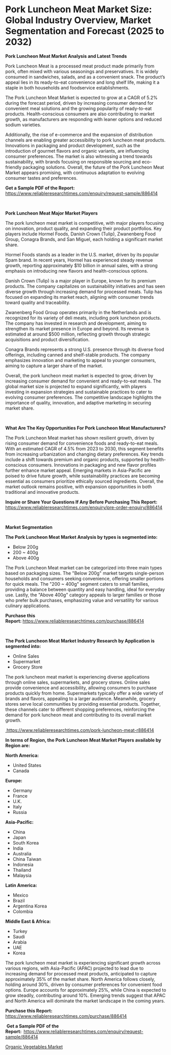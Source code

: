 <p><h1>Pork Luncheon Meat Market Size: Global Industry Overview, Market Segmentation and Forecast (2025 to 2032)</h1></p><p><strong>Pork Luncheon Meat Market Analysis and Latest Trends</strong></p>
<p><p>Pork Luncheon Meat is a processed meat product made primarily from pork, often mixed with various seasonings and preservatives. It is widely consumed in sandwiches, salads, and as a convenient snack. The product’s appeal lies in its ready-to-eat convenience and long shelf life, making it a staple in both households and foodservice establishments.</p><p>The Pork Luncheon Meat Market is expected to grow at a CAGR of 5.2% during the forecast period, driven by increasing consumer demand for convenient meal solutions and the growing popularity of ready-to-eat products. Health-conscious consumers are also contributing to market growth, as manufacturers are responding with leaner options and reduced sodium varieties. </p><p>Additionally, the rise of e-commerce and the expansion of distribution channels are enabling greater accessibility to pork luncheon meat products. Innovations in packaging and product development, such as the introduction of gourmet flavors and organic variants, are influencing consumer preferences. The market is also witnessing a trend towards sustainability, with brands focusing on responsible sourcing and eco-friendly packaging solutions. Overall, the future of the Pork Luncheon Meat Market appears promising, with continuous adaptation to evolving consumer tastes and preferences.</p></p>
<p><strong>Get a Sample PDF of the Report:&nbsp;</strong> <a href="https://www.reliableresearchtimes.com/enquiry/request-sample/886414?utm_campaign=3216&utm_medium=2&utm_source=Github&utm_content=ia&utm_term=07042025&utm_id=pork-luncheon-meat">https://www.reliableresearchtimes.com/enquiry/request-sample/886414</a></p>
<p>&nbsp;</p>
<p><strong>Pork Luncheon Meat Major Market Players</strong></p>
<p><p>The pork luncheon meat market is competitive, with major players focusing on innovation, product quality, and expanding their product portfolios. Key players include Hormel Foods, Danish Crown (Tulip), Zwanenberg Food Group, Conagra Brands, and San Miguel, each holding a significant market share.</p><p>Hormel Foods stands as a leader in the U.S. market, driven by its popular Spam brand. In recent years, Hormel has experienced steady revenue growth, reporting approximately $10 billion in annual sales, with a strong emphasis on introducing new flavors and health-conscious options.</p><p>Danish Crown (Tulip) is a major player in Europe, known for its premium products. The company capitalizes on sustainability initiatives and has seen diverse growth through increasing demand for processed meats. Tulip has focused on expanding its market reach, aligning with consumer trends toward quality and traceability.</p><p>Zwanenberg Food Group operates primarily in the Netherlands and is recognized for its variety of deli meats, including pork luncheon products. The company has invested in research and development, aiming to strengthen its market presence in Europe and beyond. Its revenue is estimated at around $500 million, reflecting growth through strategic acquisitions and product diversification.</p><p>Conagra Brands represents a strong U.S. presence through its diverse food offerings, including canned and shelf-stable products. The company emphasizes innovation and marketing to appeal to younger consumers, aiming to capture a larger share of the market.</p><p>Overall, the pork luncheon meat market is expected to grow, driven by increasing consumer demand for convenient and ready-to-eat meals. The global market size is projected to expand significantly, with players investing in expansion strategies and sustainable practices to cater to evolving consumer preferences. The competitive landscape highlights the importance of quality, innovation, and adaptive marketing in securing market share.</p></p>
<p>&nbsp;</p>
<p><strong>What Are The Key Opportunities For Pork Luncheon Meat Manufacturers?</strong></p>
<p><p>The Pork Luncheon Meat market has shown resilient growth, driven by rising consumer demand for convenience foods and ready-to-eat meals. With an estimated CAGR of 4.5% from 2023 to 2030, this segment benefits from increasing urbanization and changing dietary preferences. Key trends include a shift towards premium and organic products, supported by health-conscious consumers. Innovations in packaging and new flavor profiles further enhance market appeal. Emerging markets in Asia-Pacific are poised to drive future growth, while sustainability practices are becoming essential as consumers prioritize ethically sourced ingredients. Overall, the market outlook remains positive, with expansion opportunities in both traditional and innovative products.</p></p>
<p><strong>Inquire or Share Your Questions If Any Before Purchasing This Report:</strong> <a href="https://www.reliableresearchtimes.com/enquiry/pre-order-enquiry/886414?utm_campaign=3216&utm_medium=2&utm_source=Github&utm_content=ia&utm_term=07042025&utm_id=pork-luncheon-meat">https://www.reliableresearchtimes.com/enquiry/pre-order-enquiry/886414</a></p>
<p>&nbsp;</p>
<p><strong>Market Segmentation</strong></p>
<p><strong>The Pork Luncheon Meat Market Analysis by types is segmented into:</strong></p>
<p><ul><li>Below 200g</li><li>200 ~ 400g</li><li>Above 400g</li></ul></p>
<p><p>The Pork Luncheon Meat market can be categorized into three main types based on packaging sizes. The "Below 200g" market targets single-person households and consumers seeking convenience, offering smaller portions for quick meals. The "200 ~ 400g" segment caters to small families, providing a balance between quantity and easy handling, ideal for everyday use. Lastly, the "Above 400g" category appeals to larger families or those who prefer bulk purchases, emphasizing value and versatility for various culinary applications.</p></p>
<p><strong>Purchase this Report:&nbsp;</strong><a href="https://www.reliableresearchtimes.com/purchase/886414?utm_campaign=3216&utm_medium=2&utm_source=Github&utm_content=ia&utm_term=07042025&utm_id=pork-luncheon-meat">https://www.reliableresearchtimes.com/purchase/886414</a></p>
<p>&nbsp;</p>
<p><strong>The Pork Luncheon Meat Market Industry Research by Application is segmented into:</strong></p>
<p><ul><li>Online Sales</li><li>Supermarket</li><li>Grocery Store</li></ul></p>
<p><p>The pork luncheon meat market is experiencing diverse applications through online sales, supermarkets, and grocery stores. Online sales provide convenience and accessibility, allowing consumers to purchase products quickly from home. Supermarkets typically offer a wide variety of brands and flavors, appealing to a larger audience. Meanwhile, grocery stores serve local communities by providing essential products. Together, these channels cater to different shopping preferences, reinforcing the demand for pork luncheon meat and contributing to its overall market growth.</p></p>
<p><a href="https://www.reliableresearchtimes.com/pork-luncheon-meat-r886414?utm_campaign=3216&utm_medium=2&utm_source=Github&utm_content=ia&utm_term=07042025&utm_id=pork-luncheon-meat">&nbsp;https://www.reliableresearchtimes.com/pork-luncheon-meat-r886414</a></p>
<p><strong>In terms of Region, the Pork Luncheon Meat Market Players available by Region are:</strong></p>
<p>
    <p> <strong> North America: </strong>
        <ul>
            <li>United States</li>
            <li>Canada</li>
        </ul>
        </p> 
    <p> <strong> Europe: </strong>
        <ul>
            <li>Germany</li>
            <li>France</li>
            <li>U.K.</li>
            <li>Italy</li>
            <li>Russia</li>
        </ul>
        </p> 
    <p> <strong> Asia-Pacific: </strong>
        <ul>
            <li>China</li>
            <li>Japan</li>
            <li>South Korea</li>
            <li>India</li>
            <li>Australia</li>
            <li>China Taiwan</li>
            <li>Indonesia</li>
            <li>Thailand</li>
            <li>Malaysia</li>
        </ul>
        </p> 
    <p> <strong> Latin America: </strong>
        <ul>
            <li>Mexico</li>
            <li>Brazil</li>
            <li>Argentina Korea</li>
            <li>Colombia</li>
        </ul>
        </p> 
    <p> <strong> Middle East & Africa: </strong>
        <ul>
            <li>Turkey</li>
            <li>Saudi</li>
            <li>Arabia</li>
            <li>UAE</li>
            <li>Korea</li>
        </ul>
    </p>
    </p>
<p><p>The pork luncheon meat market is experiencing significant growth across various regions, with Asia-Pacific (APAC) projected to lead due to increasing demand for processed meat products, anticipated to capture approximately 35% of the market share. North America follows closely, holding around 30%, driven by consumer preferences for convenient food options. Europe accounts for approximately 25%, while China is expected to grow steadily, contributing around 10%. Emerging trends suggest that APAC and North America will dominate the market landscape in the coming years.</p></p>
<p><strong>Purchase this Report: </strong><a href="https://www.reliableresearchtimes.com/purchase/886414?utm_campaign=3216&utm_medium=2&utm_source=Github&utm_content=ia&utm_term=07042025&utm_id=pork-luncheon-meat">https://www.reliableresearchtimes.com/purchase/886414</a></p>
<p>&nbsp;<strong>Get a Sample PDF of the Report:&nbsp;&nbsp;</strong><a href="https://www.reliableresearchtimes.com/enquiry/request-sample/886414?utm_campaign=3216&utm_medium=2&utm_source=Github&utm_content=ia&utm_term=07042025&utm_id=pork-luncheon-meat">https://www.reliableresearchtimes.com/enquiry/request-sample/886414</a></p>
<p><strong></strong></p>
<p><p><a href="https://github.com/hammelximalschid/Market-Research-Report-List-1/blob/main/organic-vegetables-market.md?utm_campaign=3216&utm_medium=2&utm_source=Github&utm_content=ia&utm_term=07042025&utm_id=pork-luncheon-meat">Organic Vegetables Market</a></p></p>